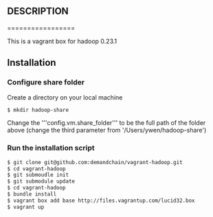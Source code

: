 ## DESCRIPTION
=================

This is a vagrant box for hadoop 0.23.1

## Installation

### Configure share folder

Create a directory on your local machine
```bash
$ mkdir hadoop-share
```
Change the '''config.vm.share_folder''' to be the full path of the folder above (change the third parameter from '/Users/ywen/hadoop-share')

### Run the installation script

```bash
$ git clone git@github.com:demandchain/vagrant-hadoop.git
$ cd vagrant-hadoop
$ git submoudle init
$ git submodule update
$ cd vagrant-hadoop
$ bundle install
$ vagrant box add base http://files.vagrantup.com/lucid32.box
$ vagrant up
```
